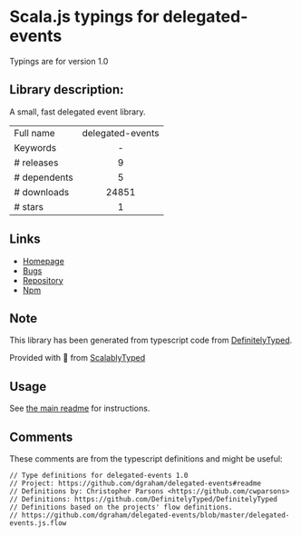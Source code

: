 
# Scala.js typings for delegated-events

Typings are for version 1.0

## Library description:
A small, fast delegated event library.

|                    |                 |
| ------------------ | :-------------: |
| Full name          | delegated-events |
| Keywords           | - |
| # releases         | 9 |
| # dependents       | 5 |
| # downloads        | 24851 |
| # stars            | 1 |

## Links
- [Homepage](https://github.com/dgraham/delegated-events#readme)
- [Bugs](https://github.com/dgraham/delegated-events/issues)
- [Repository](https://github.com/dgraham/delegated-events)
- [Npm](https://www.npmjs.com/package/delegated-events)
    


## Note
This library has been generated from typescript code from [DefinitelyTyped](https://definitelytyped.org).

Provided with :purple_heart: from [ScalablyTyped](https://github.com/oyvindberg/ScalablyTyped)

## Usage
See [the main readme](../../readme.md) for instructions.

## Comments

These comments are from the typescript definitions and might be useful:
```
// Type definitions for delegated-events 1.0
// Project: https://github.com/dgraham/delegated-events#readme
// Definitions by: Christopher Parsons <https://github.com/cwparsons>
// Definitions: https://github.com/DefinitelyTyped/DefinitelyTyped
// Definitions based on the projects' flow definitions.
// https://github.com/dgraham/delegated-events/blob/master/delegated-events.js.flow

```

